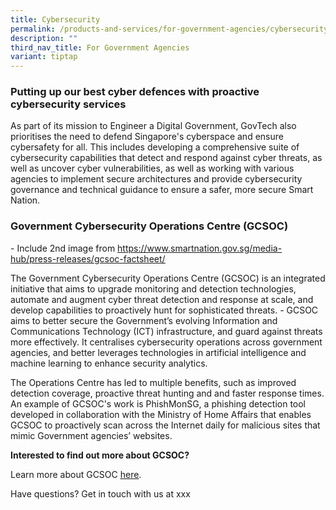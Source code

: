 ```yaml
---
title: Cybersecurity
permalink: /products-and-services/for-government-agencies/cybersecurity/
description: ""
third_nav_title: For Government Agencies
variant: tiptap
---
```

<h3><strong>Putting up our best cyber defences with proactive cybersecurity services</strong></h3>
<p>As part of its mission to Engineer a Digital Government, GovTech also
prioritises the need to defend Singapore's cyberspace and ensure cybersafety
for all. This includes developing a comprehensive suite of cybersecurity
capabilities that detect and respond against cyber threats, as well as
uncover cyber vulnerabilities, as well as working with various agencies
to implement secure architectures and provide cybersecurity governance
and technical guidance to ensure a safer, more secure Smart Nation.</p>
<h3><strong>Government Cybersecurity Operations Centre (GCSOC)</strong></h3>
<p>- Include 2nd image from <a href="https://www.smartnation.gov.sg/media-hub/press-releases/gcsoc-factsheet/" rel="noopener noreferrer nofollow" target="_blank"><u>https://www.smartnation.gov.sg/media-hub/press-releases/gcsoc-factsheet/</u></a><u> </u>
</p>
<p>The Government Cybersecurity Operations Centre (GCSOC) is an integrated
initiative that aims to upgrade monitoring and detection technologies,
automate and augment cyber threat detection and response at scale, and
develop capabilities to proactively hunt for sophisticated threats. - GCSOC
aims to better secure the Government’s evolving Information and Communications
Technology (ICT) infrastructure, and guard against threats more effectively.
It centralises cybersecurity operations across government agencies, and
better leverages technologies in artificial intelligence and machine learning
to enhance security analytics.</p>
<p>The Operations Centre has led to multiple benefits, such as improved detection
coverage, proactive threat hunting and and faster response times. An example
of GCSOC's work is PhishMonSG, a phishing detection tool developed in collaboration
with the Ministry of Home Affairs that enables GCSOC to proactively scan
across the Internet daily for malicious sites that mimic Government agencies’
websites.</p>
<p></p>
<p><strong>Interested to find out more about GCSOC?</strong>
</p>
<p>Learn more about GCSOC <a href="https://www.smartnation.gov.sg/media-hub/press-releases/gcsoc-factsheet/" class="waffle-rich-text-link" rel="noopener noreferrer nofollow" target="_blank"><u>here</u></a>.</p>
<p>Have questions? Get in touch with us at xxx
<br>
</p>
<p></p>